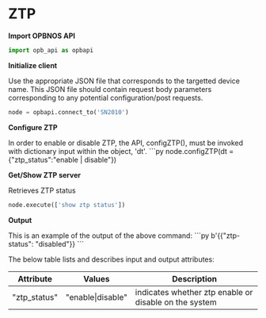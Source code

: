 # ZTP

<strong>Import OPBNOS API</strong>

```py
import opb_api as opbapi
```

<strong>Initialize client</strong>
<p>Use the appropriate JSON file that corresponds to the targetted device name. This JSON file should contain request body parameters corresponding to any potential configuration/post requests.

```py
node = opbapi.connect_to('SN2010')
```

<strong>Configure ZTP</strong>
<p>In order to enable or disable ZTP, the API, configZTP(), must be invoked with dictionary input within the object, 'dt'.
```py
node.configZTP(dt = {"ztp_status":"enable | disable"})

<strong>Get/Show ZTP server</strong>
<p> Retrieves ZTP status

```py
node.execute(['show ztp status'])
```
<strong>Output</strong>
<p> This is an example of the output of the above command:
```py
b'{{"ztp-status": "disabled"}}
```
<p> The below table lists and describes input and output attributes:
<table>
 <tbody>
  <thead>
    <tr>
      <th>Attribute</th>
      <th>Values</th>
      <th>Description</th>
    </tr>
  </thead>
  <tbody>
    <tr>
      <td>"ztp_status"</td>
      <td>"enable|disable"</td>
      <td>indicates whether ztp enable or disable on the system</td>
    </tr>
  </tbody>
</table>
